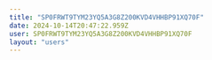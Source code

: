 ```yaml
---
title: "SP0FRWT9TYM23YQ5A3G8Z200KVD4VHHBP91XQ70F"
date: 2024-10-14T20:47:22.959Z
user: SP0FRWT9TYM23YQ5A3G8Z200KVD4VHHBP91XQ70F
layout: "users"
---
```

    